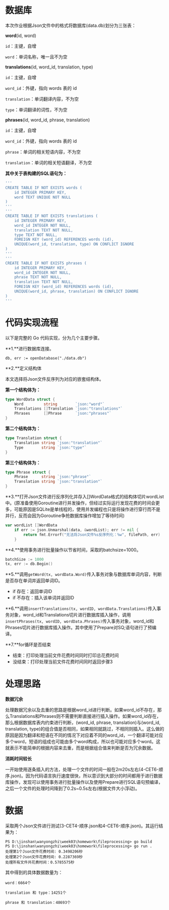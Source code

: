 # 数据库

本次作业根据Json文件中的格式将数据库(data.db)划分为三张表：

**word**(id, word)

`id`：主键，自增

`word`：单词名称，唯一且不为空

**translations**(id, word_id, translation, type)

`id`：主键，自增

`word_id`：外键，指向 words 表的 id

`translation`：单词翻译内容，不为空

`type`：单词翻译的词性，不为空

**phrases**(id, word_id, phrase, translation)

`id`：主键，自增

`word_id`：外键，指向 words 表的 id

`phrase`：单词的相关短语内容，不为空

`translation`：单词的相关短语翻译，不为空


**其中关于表构建的SQL语句为：**

```sql
'''
CREATE TABLE IF NOT EXISTS words (
    id INTEGER PRIMARY KEY,
    word TEXT UNIQUE NOT NULL
)
'''
'''
CREATE TABLE IF NOT EXISTS translations (
    id INTEGER PRIMARY KEY,
    word_id INTEGER NOT NULL,
    translation TEXT NOT NULL,
    type TEXT NOT NULL,
    FOREIGN KEY (word_id) REFERENCES words (id),
    UNIQUE(word_id, translation, type) ON CONFLICT IGNORE
)
'''
'''
CREATE TABLE IF NOT EXISTS phrases (
    id INTEGER PRIMARY KEY,
    word_id INTEGER NOT NULL,
    phrase TEXT NOT NULL,
    translation TEXT NOT NULL,
    FOREIGN KEY (word_id) REFERENCES words (id),
    UNIQUE(word_id, phrase, translation) ON CONFLICT IGNORE
)
'''
```

# 代码实现流程

以下是完整的 Go 代码实现，分为几个主要步骤。

**1.**进行数据库连接。

`db, err := openDatabase("./data.db")`

**2.**定义结构体

本文选择将Json文件反序列为对应的嵌套结构体。

**第一个结构体为：**

```go
type WordData struct {
	Word         string        `json:"word"`
	Translations []Translation `json:"translations"`
	Phrases      []Phrase      `json:"phrases"`
}
```

**第二个结构体为：**

```go
type Translation struct {
	Translation string `json:"translation"`
	Type        string `json:"type"`
}
```

**第三个结构体为：**

```go
type Phrase struct {
	Phrase      string `json:"phrase"`
	Translation string `json:"translation"`
}
```

**3.**打开Json文件进行反序列化并存入[]WordData格式的结构体切片wordList中。(原准备使用Goroutine进行并发操作，但经过实际运行发现花费的时间会更多，可能原因是SQLite是单线程的，使用并发编程也只是将操作进行穿行而不是并行，反而会因为Goroutine争抢数据库操作增加了等待时间)

```go
var wordList []WordData
	if err := json.Unmarshal(data, &wordList); err != nil {
		return fmt.Errorf("无法将Json文件%s反序列化：%w", filePath, err)
	}
```

**4.**使用事务进行批量操作以节省时间，采取的batchsize=1000。

```go
batchSize := 1000
tx, err := db.Begin()
```

**5.**调用`getWord(tx, wordData.Word)`传入事务对象与数据库单词内容，判断是否存在单词并返回单词ID。
  - if 存在：返回单词ID
  - if 不存在：插入该单词并返回ID

**6.**调用`insertTranslations(tx, wordID, wordData.Translations)`传入事务对象，word_id和Translations切片进行数据库插入操作，调用`insertPhrases(tx, wordID, wordData.Phrases)`传入事务对象，word_id和Phrases切片进行数据库插入操作。其中使用了Prepare对SQ;语句进行了预编译。

**7.**for循环是否结束
  - 结束：打印处理当前文件花费时间同时打印总花费时间
  - 没结束：打印处理当前文件花费时间同时返回步骤3

# 处理思路

**数据冗余**

处理数据冗余以及去重的思路是根据word_id进行判断。如果word_id不存在，那么Translations和Phrases则不需要判断直接进行插入操作。如果word_id存在，那么根据数据库表内约束进行判断，(word_id, phrase, translation)与(word_id, translation, type)的组合值是否相同，如果相同就跳过，不相同则插入。这么做的原因是因为翻译和短语在不同的情况下对应着不同的word_id，一个翻译可能对应多个word，短语的组成也可能由多个word构成，所以也可能对应多个word。这就表示不能简单的根据内容来去重，而是根据组合值来判断是否为冗余数据。


**消耗时间较长**

一开始使用逐条插入的方法，处理一个文件的时间一般在2m20s左右(4-CET6-顺序.json)。因为代码语言执行速度很快，所以意识到大部分的时间都用于进行数据库操作，发现可以使用事务进行批量操作以及使用Prepare进行SQL语句预编译，之后一个文件的处理时间降到了0.2s~0.5s左右(根据文件大小浮动)。

# 数据

采取两个Json文件进行测试(3-CET4-顺序.json和4-CET6-顺序.json)。其运行结果为：

```
PS D:\jinshan\wanyongzhi\week03\homework\fileprocessing> go build
PS D:\jinshan\wanyongzhi\week03\homework\fileprocessing> go run .
处理第1个Json文件花费时间: 0.3498206秒
处理第2个Json文件花费时间: 0.2287369秒
处理所有文件共花费时间：0.5785575秒
```

其中得到的具体数据数量为：

```word：6664个```

```translation 和 type：14251个```

```phrase 和 translation：48693个```
